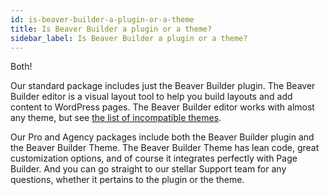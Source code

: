 ```yaml
---
id: is-beaver-builder-a-plugin-or-a-theme
title: Is Beaver Builder a plugin or a theme?
sidebar_label: Is Beaver Builder a plugin or a theme?
---
```


Both!

Our standard package includes just the Beaver Builder plugin. The Beaver
Builder editor is a visual layout tool to help you build layouts and add
content to WordPress pages. The Beaver Builder editor works with almost any
theme, but see [the list of incompatible themes](/beaver-builder/troubleshooting/debugging/known-beaver-builder-incompatibilities#themes.md).

Our Pro and Agency packages include both the Beaver Builder plugin and the
Beaver Builder Theme. The Beaver Builder Theme has lean code, great
customization options, and of course it integrates perfectly with Page
Builder. And you can go straight to our stellar Support team for any
questions, whether it pertains to the plugin or the theme.
